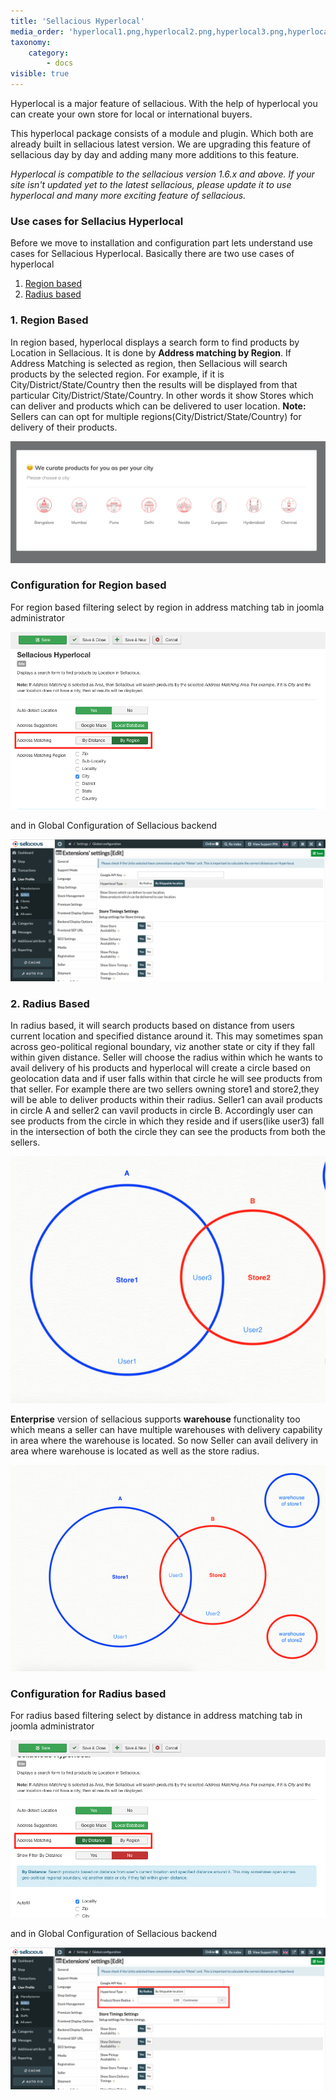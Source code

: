 ```yaml
---
title: 'Sellacious Hyperlocal'
media_order: 'hyperlocal1.png,hyperlocal2.png,hyperlocal3.png,hyperlocal4.png,hyperlocal5.png,hyperlocal6.png,hyperlocal7.png,rento mozo.png,hyperlocal.png,hyperlocalsdasd2.png,Region based .png,By distance.png,google api.png,gc by radius.png,gc by region.png,p location.png,product config.png'
taxonomy:
    category:
        - docs
visible: true
---
```


Hyperlocal is a major feature of sellacious. With the help of hyperlocal you can create your own store for local or international buyers. 

This hyperlocal package consists of a module and plugin. Which both are already built in sellacious latest version. We are upgrading this feature of sellacious day by day and adding many more additions to this feature.

_Hyperlocal is compatible to the sellacious version 1.6.x and above. If your site isn't updated yet to the latest sellacious, please update it to use hyperlocal and many more exciting feature of sellacious._

### Use cases for Sellacius Hyperlocal
Before we move to installation and configuration part lets understand use cases for Sellacious Hyperlocal. Basically there are two use cases of hyperlocal
1. [Region based](https://www.sellacious.com/learn/marketplace/hyperlocal#region-based)
2. [Radius based](https://www.sellacious.com/learn/marketplace/hyperlocal#radius-based)


### 1. Region Based 
In region based, hyperlocal displays a search form to find products by Location in Sellacious. It is done by **Address matching by Region**. If Address Matching is selected as region, then Sellacious will search products by the selected region. For example, if it is City/District/State/Country then the results will be displayed from that particular City/District/State/Country.
In other words it show Stores which can deliver and products which can be delivered to user location.
**Note:** Sellers can can opt for multiple regions(City/District/State/Country) for delivery of their products.


![](rento%20mozo.png)
### Configuration for Region based
For region based filtering select by region in address matching tab in joomla administrator

![](Region%20based%20.png)

and in Global Configuration of Sellacious backend

![](gc%20by%20region.png)

### 2. Radius Based

In radius based, it will search products based on distance from users current location and specified distance around it. This may sometimes span across geo-political regional boundary, viz another state or city if they fall within given distance.
Seller will choose the radius within which he wants to avail delivery of his products and hyperlocal will create a circle based on geolocation data and if user falls within that circle he will see products from that seller.
For example there are two sellers owning store1 and store2,they will be able to deliver products within their radius.
Seller1 can avail products in circle A and seller2 can vavil products in circle B. Accordingly user can see products from the circle in which they reside and if users(like user3) fall in the intersection of both the circle they can see the products from both the sellers.

![](hyperlocalsdasd2.png)


**Enterprise** version of sellacious supports **warehouse** functionality too which means a seller can have multiple warehouses with delivery capability in area where the warehouse is located. So now Seller can avail delivery in area where warehouse is located as well as the store radius.

![](hyperlocal.png)


### Configuration for Radius based
For radius based filtering select by distance in address matching tab in joomla administrator

![](By%20distance.png)

and in Global Configuration of Sellacious backend

![](gc%20by%20radius.png)










